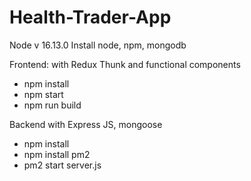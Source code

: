 # Health-Trader-App

Node v 16.13.0
Install node, npm, mongodb

Frontend: with Redux Thunk and functional components
  * npm install
  * npm start
  * npm run build

Backend with Express JS, mongoose
  * npm install
  * npm install pm2
  * pm2 start server.js

